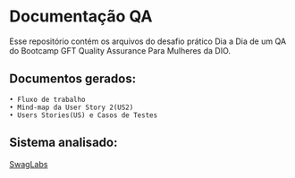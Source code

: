 # Documentação QA
Esse repositório contém os arquivos do desafio prático Dia a Dia de um QA
do Bootcamp GFT Quality Assurance Para Mulheres da DIO.

## Documentos gerados:
```
• Fluxo de trabalho
• Mind-map da User Story 2(US2)
• Users Stories(US) e Casos de Testes
```
 
## Sistema analisado:
[SwagLabs](https://www.saucedemo.com/)


